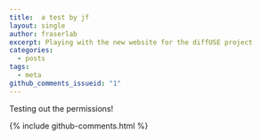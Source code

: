 ```yaml
---
title:  a test by jf
layout: single
author: fraserlab
excerpt: Playing with the new website for the diffUSE project
categories:
  - posts
tags:
  - meta
github_comments_issueid: "1"
---
```


Testing out the permissions!

{% include github-comments.html %}

